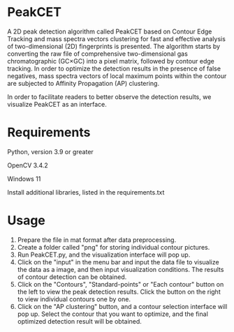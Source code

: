 # PeakCET
  A 2D peak detection algorithm called PeakCET based on Contour Edge Tracking and mass spectra vectors clustering for fast and effective analysis of two-dimensional (2D) fingerprints is presented. The algorithm starts by converting the raw file of comprehensive two-dimensional gas chromatographic (GC×GC) into a pixel matrix, followed by contour edge tracking. In order to optimize the detection results in the presence of false negatives, mass spectra vectors of local maximum points within the contour are subjected to Affinity Propagation (AP) clustering.
  
  In order to facilitate readers to better observe the detection results, we visualize PeakCET as an interface.

# Requirements 
Python, version 3.9 or greater

OpenCV 3.4.2

Windows 11

Install additional libraries, listed in the requirements.txt

# Usage
1.	Prepare the file in mat format after data preprocessing.
2.	Create a folder called "png" for storing individual contour pictures.
3.	Run PeakCET.py, and the visualization interface will pop up.
4.	Click on the "input" in the menu bar and input the data file to visualize the data as a image, and then input visualization conditions. The results of contour detection can be obtained. 
5.	Click on the "Contours", "Standard-points" or "Each contour" button on the left to view the peak detection results. Click the button on the right to view individual contours one by one.
6.	Click on the "AP clustering" button, and a contour selection interface will pop up. Select the contour that you want to optimize, and the final optimized detection result will be obtained.
